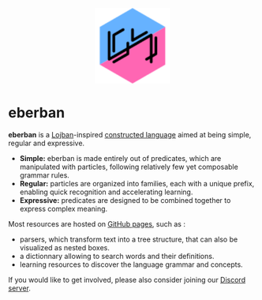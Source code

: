 <div align="center">
  <a href="https://eberban.github.io/eberban/">
    <img src="./images/eberban_hex.svg" width="30%" />
  </a>
</div>

eberban
=========

__eberban__ is a [Lojban]-inspired [constructed language] aimed at being simple,
regular and expressive.

- __Simple:__ eberban is made entirely out of predicates, which are manipulated
  with particles, following relatively few yet composable grammar rules.
- __Regular:__ particles are organized into families, each with a unique prefix,
  enabling quick recognition and accelerating learning.
- __Expressive:__ predicates are designed to be combined together to express
  complex meaning.

Most resources are hosted on [GitHub pages], such as :

- parsers, which transform text into a tree structure, that can also be
  visualized as nested boxes.
- a dictionnary allowing to search words and their definitions.
- learning resources to discover the language grammar and concepts.

If you would like to get involved, please also consider joining our
[Discord server].

[Lojban]: https://mw.lojban.org/papri/Lojban
[constructed language]: https://en.wikipedia.org/wiki/Constructed_language
[GitHub pages]: https://eberban.github.io/eberban/
[Discord server]: https://discord.com/invite/KKB79RwWUc